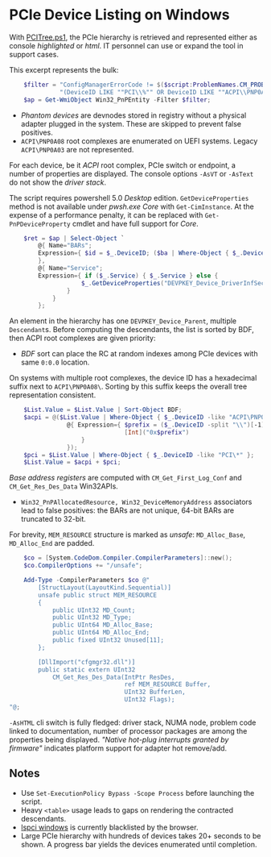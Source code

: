 PCIe Device Listing on Windows
===

With [PCITree.ps1](https://github.com/armaber/scripts/blob/main/PCITree/PCITree.ps1),
the PCIe hierarchy is retrieved and represented either as console *highlighted*
or *html*. IT personnel can use or expand the tool in support cases.

This excerpt represents the bulk:

```powershell
    $filter = "ConfigManagerErrorCode != $($script:ProblemNames.CM_PROB_PHANTOM) AND " +
              "(DeviceID LIKE ""PCI\\%"" OR DeviceID LIKE ""ACPI\\PNP0A08\\%"")";
    $ap = Get-WmiObject Win32_PnPEntity -Filter $filter;
```

* *Phantom devices* are devnodes stored in registry without a physical adapter plugged
  in the system. These are skipped to prevent false positives.
* `ACPI\PNP0A08` root complexes are enumerated on UEFI systems. Legacy `ACPI\PNP0A03`
  are not represented.

For each device, be it *ACPI* root complex, PCIe switch or endpoint, a number of properties
are displayed. The console options `-AsVT` or `-AsText` do not show the *driver stack*.

The script requires powershell 5.0 *Desktop* edition. `GetDeviceProperties` method is not
available under *pwsh.exe* *Core* with `Get-CimInstance`. At the expense of a performance penalty,
it can be replaced with `Get-PnPDeviceProperty` cmdlet and have full support for *Core*.

```powershell
    $ret = $ap | Select-Object `
        @{ Name="BARs";
        Expression={ $id = $_.DeviceID; ($ba | Where-Object { $_.DeviceID -eq $id }).BAR }
        },
        @{ Name="Service";
        Expression={ if ($_.Service) { $_.Service } else {
                    $_.GetDeviceProperties("DEVPKEY_Device_DriverInfSection").deviceProperties.Data
                }
            }
        };
```

An element in the hierarchy has one `DEVPKEY_Device_Parent`, multiple `Descendant`s.
Before computing the descendants, the list is sorted by BDF, then ACPI root complexes
are given priority:

* *BDF* sort can place the RC at random indexes among PCIe devices with same `0:0.0`
  location.

On systems with multiple root complexes, the device ID has a hexadecimal suffix next
to `ACPI\PNP0A08\`. Sorting by this suffix keeps the overall tree representation
consistent.

```powershell
    $List.Value = $List.Value | Sort-Object BDF;
    $acpi = @($List.Value | Where-Object { $_.DeviceID -like "ACPI\PNP0A08\*" } | Sort-Object `
                @{ Expression={ $prefix = ($_.DeviceID -split "\\")[-1];
                                [Int]("0x$prefix")
                    }
                });
    $pci = $List.Value | Where-Object { $_.DeviceID -like "PCI\*" };
    $List.Value = $acpi + $pci;
```

*Base address registers* are computed with `CM_Get_First_Log_Conf` and `CM_Get_Res_Des_Data`
Win32APIs.

* `Win32_PnPAllocatedResource, Win32_DeviceMemoryAddress` associators lead to false
positives: the BARs are not unique, 64-bit BARs are truncated to 32-bit.

For brevity, `MEM_RESOURCE` structure is marked as *unsafe*: `MD_Alloc_Base`, `MD_Alloc_End`
are padded.

```powershell
    $co = [System.CodeDom.Compiler.CompilerParameters]::new();
    $co.CompilerOptions += "/unsafe";

    Add-Type -CompilerParameters $co @"
        [StructLayout(LayoutKind.Sequential)]
        unsafe public struct MEM_RESOURCE
        {
            public UInt32 MD_Count;
            public UInt32 MD_Type;
            public UInt64 MD_Alloc_Base;
            public UInt64 MD_Alloc_End;
            public fixed UInt32 Unused[11];
        };

        [DllImport("cfgmgr32.dll")]
        public static extern UInt32
            CM_Get_Res_Des_Data(IntPtr ResDes,
                                ref MEM_RESOURCE Buffer,
                                UInt32 BufferLen,
                                UInt32 Flags);
"@;
```

`-AsHTML` cli switch is fully fledged: driver stack, NUMA node, problem code linked
to documentation, number of processor packages are among the properties being displayed.
*"Native hot-plug interrupts granted by firmware"* indicates platform support for adapter
hot remove/add.

Notes
---
* Use `Set-ExecutionPolicy Bypass -Scope Process` before launching the script.
* Heavy `<table>` usage leads to gaps on rendering the contracted descendants.
* [lspci windows](https://eternallybored.org/misc/pciutils/) is currently blacklisted by
  the browser.
* Large PCIe hierarchy with hundreds of devices takes 20+ seconds to be shown. A progress
  bar yields the devices enumerated until completion.
